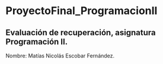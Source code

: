 # ProyectoFinal_ProgramacionII
## Evaluación de recuperación, asignatura Programación II.
Nombre: Matías Nicolás Escobar Fernández.
